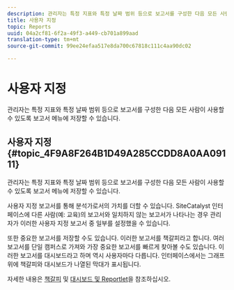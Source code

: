 ```yaml
---
description: 관리자는 특정 지표와 특정 날짜 범위 등으로 보고서를 구성한 다음 모든 사람이 사용할 수 있도록 보고서 메뉴에 저장할 수 있습니다.
title: 사용자 지정
topic: Reports
uuid: 04a2cf81-6f2a-49f3-a449-cb701a899aad
translation-type: tm+mt
source-git-commit: 99ee24efaa517e8da700c67818c111c4aa90dc02

---
```



# 사용자 지정

관리자는 특정 지표와 특정 날짜 범위 등으로 보고서를 구성한 다음 모든 사람이 사용할 수 있도록 보고서 메뉴에 저장할 수 있습니다.

## 사용자 지정 {#topic_4F9A8F264B1D49A285CCDD8A0AA09111}

관리자는 특정 지표와 특정 날짜 범위 등으로 보고서를 구성한 다음 모든 사람이 사용할 수 있도록 보고서 메뉴에 저장할 수 있습니다.

사용자 지정 보고서를 통해 분석가로서의 가치를 더할 수 있습니다. SiteCatalyst 인터페이스에 다른 사람(예: 교육)의 보고서와 일치하지 않는 보고서가 나타나는 경우 관리자가 이러한 사용자 지정 보고서 중 일부를 설정했을 수 있습니다.

또한 중요한 보고서를 저장할 수도 있습니다. 이러한 보고서를 책갈피라고 합니다. 여러 보고서를 단일 캠퍼스로 가져와 가장 중요한 보고서를 빠르게 찾아볼 수도 있습니다. 이러한 보고서를 대시보드라고 하며 역시 사용자마다 다릅니다. 인터페이스에서는 그래프 위에 책갈피와 대시보드가 나열된 막대가 표시됩니다.

자세한 내용은 [책갈피](https://marketing.adobe.com/resources/help/ko_KR/sc/user/c_bookmarks.html) 및 [대시보드 및 Reportlet](https://marketing.adobe.com/resources/help/ko_KR/sc/user/c_dashboard.html)을 참조하십시오.
